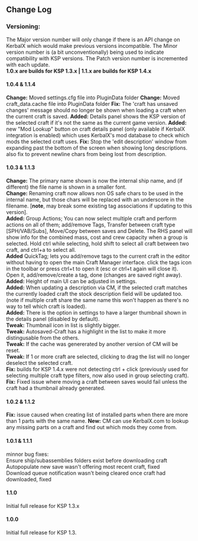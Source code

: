 ## Change Log

### Versioning:
The Major version number will only change if there is an API change on KerbalX which would make previous versions incompatible.
The Minor version number is (a bit unconventionally) being used to indicate compatibility with KSP versions.
The Patch version number is incremented with each update.  
**1.0.x are builds for KSP 1.3.x | 1.1.x are builds for KSP 1.4.x**


#### 1.0.4 & 1.1.4
**Change:** Moved settings.cfg file into PluginData folder
**Change:** Moved craft_data.cache file into PluginData folder
**Fix:** The 'craft has unsaved changes' message should no longer be shown when loading a craft when the current craft is saved.
**Added:** Details panel shows the KSP version of the selected craft if it's not the same as the current game version.
**Added:** new "Mod Lookup" button on craft details panel (only available if KerbalX integration is enabled) which uses KerbalX's mod database to check which mods the selected craft uses.
**Fix:** Stop the 'edit description' window from expanding past the bottom of the screen when showing long descriptions. also fix to prevent newline chars from being lost from description.


#### 1.0.3 & 1.1.3
**Change:** The primary name shown is now the internal ship name, and (if different) the file name is shown in a smaller font.  
**Change:** Renaming craft now allows non OS safe chars to be used in the internal name, but those chars will be replaced with an underscore in the filename. [**note**, may break some existing tag associations if updating to this version].  
**Added:** Group Actions; You can now select multiple craft and perform actions on all of them; add/remove Tags, Transfer between craft type [SPH/VAB/Subs], Move/Copy between saves and Delete.  The RHS panel will show info for the combined mass, cost and crew capacity when a group is selected.  Hold ctrl while selecting, hold shift to select all craft between two craft, and ctrl+a to select all.  
**Added** QuickTag; lets you add/remove tags to the current craft in the editor without having to open the main Craft Manager interface. click the tags icon in the toolbar or press ctrl+t to open it (esc or ctrl+t again will close it). Open it, add/remove/create a tag, done (changes are saved right away).  
**Added:** Height of main UI can be adjusted in settings.  
**Added:** When updating a description via CM, if the selected craft matches the currently loaded craft the stock description field will be updated too. (note if multiple craft share the same name this won't happen as there's no way to tell which craft is loaded).  
**Added:** There is the option in settings to have a larger thumbnail shown in the details panel (disabled by default).  
**Tweak:** Thumbnail icon in list is slightly bigger.  
**Tweak:** Autosaved-Craft has a highlight in the list to make it more distingusable from the others.  
**Tweak:** If the cache was genererated by another version of CM will be reset.  
**Tweak:** If 1 or more craft are selected, clicking to drag the list will no longer deselect the selected craft.  
**Fix:** builds for KSP 1.4.x were not detecting ctrl + click (previously used for selecting multiple craft type filters, now also used in group selecting craft).  
**Fix:** Fixed issue where moving a craft between saves would fail unless the craft had a thumbnail already generated.  


#### 1.0.2 & 1.1.2
**Fix:** issue caused when creating list of installed parts when there are more than 1 parts with the same name.
**New:** CM can use KerbalX.com to lookup any missing parts on a craft and find out which mods they come from.


#### 1.0.1 & 1.1.1  
minnor bug fixes:  
Ensure ship/subassemblies folders exist before downloading craft  
Autopopulate new save wasn't offering most recent craft, fixed  
Download queue notification wasn't being cleared once craft had downloaded, fixed  


#### 1.1.0  
Initial full release for KSP 1.3.x

#### 1.0.0  
Initial full release for KSP 1.3.

